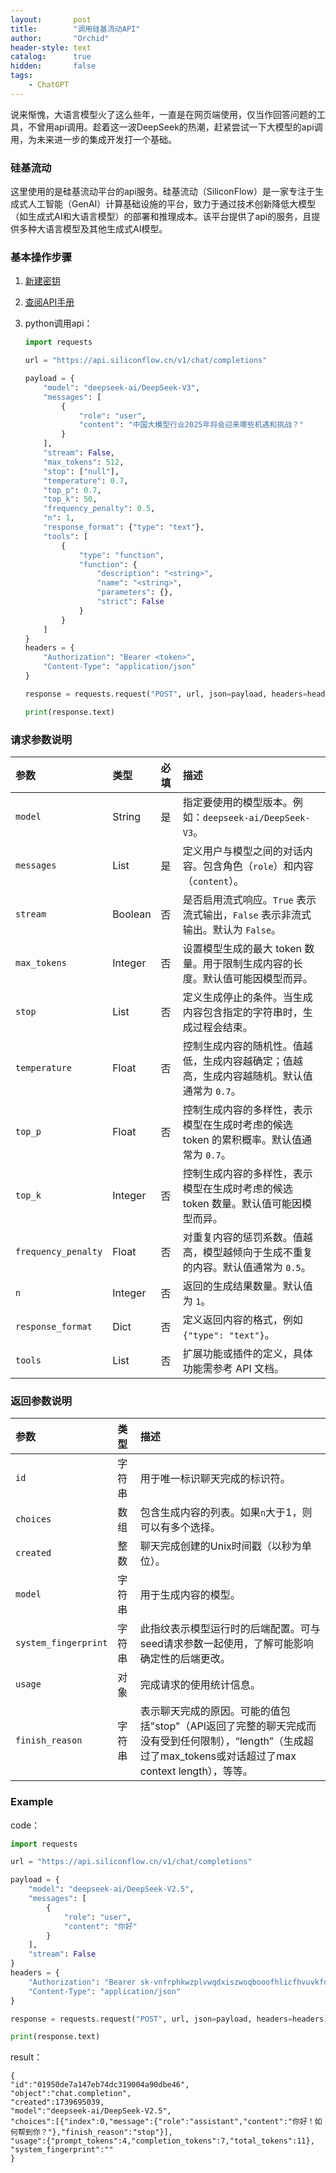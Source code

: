 ```yaml
---
layout:       post
title:        "调用硅基流动API"
author:       "Orchid"
header-style: text
catalog:      true
hidden:       false
tags:
    - ChatGPT
---
```


说来惭愧，大语言模型火了这么些年，一直是在网页端使用，仅当作回答问题的工具，不曾用api调用。趁着这一波DeepSeek的热潮，赶紧尝试一下大模型的api调用，为未来进一步的集成开发打一个基础。

### 硅基流动

这里使用的是硅基流动平台的api服务。硅基流动（SiliconFlow）是一家专注于生成式人工智能（GenAI）计算基础设施的平台，致力于通过技术创新降低大模型（如生成式AI和大语言模型）的部署和推理成本。该平台提供了api的服务，且提供多种大语言模型及其他生成式AI模型。

### 基本操作步骤

1. [新建密钥](https://cloud.siliconflow.cn/account/ak)

2. [查阅API手册](https://docs.siliconflow.cn/cn/api-reference/chat-completions/chat-completions)

3. python调用api：

   ```python
   import requests
   
   url = "https://api.siliconflow.cn/v1/chat/completions"
   
   payload = {
       "model": "deepseek-ai/DeepSeek-V3",
       "messages": [
           {
               "role": "user",
               "content": "中国大模型行业2025年将会迎来哪些机遇和挑战？"
           }
       ],
       "stream": False,
       "max_tokens": 512,
       "stop": ["null"],
       "temperature": 0.7,
       "top_p": 0.7,
       "top_k": 50,
       "frequency_penalty": 0.5,
       "n": 1,
       "response_format": {"type": "text"},
       "tools": [
           {
               "type": "function",
               "function": {
                   "description": "<string>",
                   "name": "<string>",
                   "parameters": {},
                   "strict": False
               }
           }
       ]
   }
   headers = {
       "Authorization": "Bearer <token>",
       "Content-Type": "application/json"
   }
   
   response = requests.request("POST", url, json=payload, headers=headers)
   
   print(response.text)
   ```

### 请求参数说明

| 参数                | 类型    | 必填 | 描述                                                         |
| :------------------ | :------ | :--- | :----------------------------------------------------------- |
| `model`             | String  | 是   | 指定要使用的模型版本。例如：`deepseek-ai/DeepSeek-V3`。      |
| `messages`          | List    | 是   | 定义用户与模型之间的对话内容。包含角色（`role`）和内容（`content`）。 |
| `stream`            | Boolean | 否   | 是否启用流式响应。`True` 表示流式输出，`False` 表示非流式输出。默认为 `False`。 |
| `max_tokens`        | Integer | 否   | 设置模型生成的最大 token 数量。用于限制生成内容的长度。默认值可能因模型而异。 |
| `stop`              | List    | 否   | 定义生成停止的条件。当生成内容包含指定的字符串时，生成过程会结束。 |
| `temperature`       | Float   | 否   | 控制生成内容的随机性。值越低，生成内容越确定；值越高，生成内容越随机。默认值通常为 `0.7`。 |
| `top_p`             | Float   | 否   | 控制生成内容的多样性，表示模型在生成时考虑的候选 token 的累积概率。默认值通常为 `0.7`。 |
| `top_k`             | Integer | 否   | 控制生成内容的多样性，表示模型在生成时考虑的候选 token 数量。默认值可能因模型而异。 |
| `frequency_penalty` | Float   | 否   | 对重复内容的惩罚系数。值越高，模型越倾向于生成不重复的内容。默认值通常为 `0.5`。 |
| `n`                 | Integer | 否   | 返回的生成结果数量。默认值为 `1`。                           |
| `response_format`   | Dict    | 否   | 定义返回内容的格式，例如 `{"type": "text"}`。                |
| `tools`             | List    | 否   | 扩展功能或插件的定义，具体功能需参考 API 文档。              |

### 返回参数说明

| 参数               | 类型   | 描述                                                         |
| :----------------- | :----- | :----------------------------------------------------------- |
| `id`                 | 字符串 | 用于唯一标识聊天完成的标识符。                               |
| `choices`            | 数组   | 包含生成内容的列表。如果`n`大于1，则可以有多个选择。         |
| `created`            | 整数   | 聊天完成创建的Unix时间戳（以秒为单位）。                     |
| `model`              | 字符串 | 用于生成内容的模型。                                         |
| `system_fingerprint` | 字符串 | 此指纹表示模型运行时的后端配置。可与seed请求参数一起使用，了解可能影响确定性的后端更改。 |
| `usage`              | 对象   | 完成请求的使用统计信息。                                     |
| `finish_reason`      | 字符串 | 表示聊天完成的原因。可能的值包括"stop"（API返回了完整的聊天完成而没有受到任何限制），“length”（生成超过了max_tokens或对话超过了max context length），等等。 |

### Example

code：

```python
import requests

url = "https://api.siliconflow.cn/v1/chat/completions"

payload = {
    "model": "deepseek-ai/DeepSeek-V2.5",
    "messages": [
        {
            "role": "user",
            "content": "你好"
        }
    ],
    "stream": False
}
headers = {
    "Authorization": "Bearer sk-vnfrphkwzplvwqdxiszwoqbooofhlicfhvuvkfnyqluaqvdl",
    "Content-Type": "application/json"
}

response = requests.request("POST", url, json=payload, headers=headers)

print(response.text)
```

result：

```
{
"id":"01950de7a147eb74dc319004a90dbe46",
"object":"chat.completion",
"created":1739695039,
"model":"deepseek-ai/DeepSeek-V2.5",
"choices":[{"index":0,"message":{"role":"assistant","content":"你好！如何帮到你？"},"finish_reason":"stop"}],
"usage":{"prompt_tokens":4,"completion_tokens":7,"total_tokens":11},
"system_fingerprint":""
}
```

